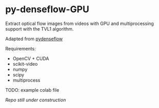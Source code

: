 # py-denseflow-GPU
Extract optical flow images from videos with GPU and multiprocessing support with the TVL1 algorithm.

Adapted from [pydenseflow](https://github.com/qijiezhao/py-denseflow)

Requirements:
- OpenCV + CUDA
- scikit-video
- numpy
- scipy
- multiprocess

TODO:
example colab file

*Repo still under construction*
